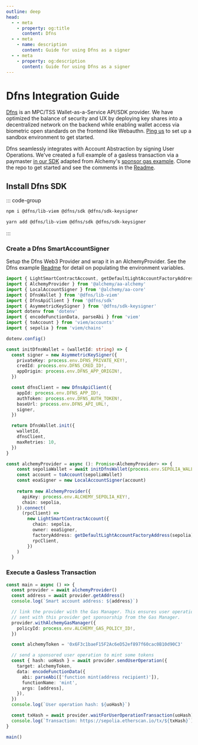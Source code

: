 ```yaml
---
outline: deep
head:
  - - meta
    - property: og:title
      content: Dfns
  - - meta
    - name: description
      content: Guide for using Dfns as a signer
  - - meta
    - property: og:description
      content: Guide for using Dfns as a signer
---
```


# Dfns Integration Guide

[Dfns](https://www.dfns.co) is an MPC/TSS Wallet-as-a-Service API/SDK provider.  We have optimized the balance of security and UX by deploying key shares into a decentralized network on the backend while enabling wallet access via biometric open standards on the frontend like Webauthn.  [Ping us](https://www.dfns.co/learn-more) to set up a sandbox environment to get started. 

Dfns seamlessly integrates with Account Abstraction by signing User Operations.  We've created a full example of a gasless transaction via a paymaster [in our SDK](https://github.com/dfns/dfns-sdk-ts/tree/m/examples/viem/alchemy-aa-gasless) adapted from Alchemy's [sponsor gas example](https://accountkit.alchemy.com/guides/sponsoring-gas.html).  Clone the repo to get started and see the comments in the [Readme](https://github.com/dfns/dfns-sdk-ts/tree/m/examples/viem/alchemy-aa-gasless/README.md). 

## Install Dfns SDK

::: code-group

```bash [npm]
npm i @dfns/lib-viem @dfns/sdk @dfns/sdk-keysigner
```

```bash [yarn]
yarn add @dfns/lib-viem @dfns/sdk @dfns/sdk-keysigner
```

:::

### Create a Dfns SmartAccountSigner

Setup the Dfns Web3 Provider and wrap it in an AlchemyProvider.  See the Dfns example [Readme](https://github.com/dfnsext/typescript-sdk/blob/m/examples/viem/alchemy-aa-gasless/README.md) for detail on populating the environment variables.

```ts
import { LightSmartContractAccount, getDefaultLightAccountFactoryAddress } from '@alchemy/aa-accounts'
import { AlchemyProvider } from '@alchemy/aa-alchemy'
import { LocalAccountSigner } from '@alchemy/aa-core'
import { DfnsWallet } from '@dfns/lib-viem'
import { DfnsApiClient } from '@dfns/sdk'
import { AsymmetricKeySigner } from '@dfns/sdk-keysigner'
import dotenv from 'dotenv'
import { encodeFunctionData, parseAbi } from 'viem'
import { toAccount } from 'viem/accounts'
import { sepolia } from 'viem/chains'

dotenv.config()

const initDfnsWallet = (walletId: string) => {
  const signer = new AsymmetricKeySigner({
    privateKey: process.env.DFNS_PRIVATE_KEY!,
    credId: process.env.DFNS_CRED_ID!,
    appOrigin: process.env.DFNS_APP_ORIGIN!,
  })

  const dfnsClient = new DfnsApiClient({
    appId: process.env.DFNS_APP_ID!,
    authToken: process.env.DFNS_AUTH_TOKEN!,
    baseUrl: process.env.DFNS_API_URL!,
    signer,
  })

  return DfnsWallet.init({
    walletId,
    dfnsClient,
    maxRetries: 10,
  })
}

const alchemyProvider = async (): Promise<AlchemyProvider> => {
    const sepoliaWallet = await initDfnsWallet(process.env.SEPOLIA_WALLET_ID!)
    const account = toAccount(sepoliaWallet)
    const eoaSigner = new LocalAccountSigner(account)
  
    return new AlchemyProvider({
      apiKey: process.env.ALCHEMY_SEPOLIA_KEY!,
      chain: sepolia,
    }).connect(
      (rpcClient) =>
        new LightSmartContractAccount({
          chain: sepolia,
          owner: eoaSigner,
          factoryAddress: getDefaultLightAccountFactoryAddress(sepolia),
          rpcClient,
        })
    )
  }
```

### Execute a Gasless Transaction

```ts
const main = async () => {
  const provider = await alchemyProvider()
  const address = await provider.getAddress()
  console.log(`Smart account address: ${address}`)

  // link the provider with the Gas Manager. This ensures user operations
  // sent with this provider get sponsorship from the Gas Manager.
  provider.withAlchemyGasManager({
    policyId: process.env.ALCHEMY_GAS_POLICY_ID!,
  })

  const alchemyToken = '0x6F3c1baeF15F2Ac6eD52ef897f60cac0B10d90C3'

  // send a sponsored user operation to mint some tokens
  const { hash: uoHash } = await provider.sendUserOperation({
    target: alchemyToken,
    data: encodeFunctionData({
      abi: parseAbi(['function mint(address recipient)']),
      functionName: 'mint',
      args: [address],
    }),
  })
  console.log(`User operation hash: ${uoHash}`)

  const txHash = await provider.waitForUserOperationTransaction(uoHash)
  console.log(`Transaction: https://sepolia.etherscan.io/tx/${txHash}`)
}

main()
```